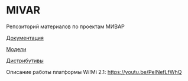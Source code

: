 # MIVAR
Репозиторий материалов по проектам МИВАР

[Документация](https://github.com/iu5git/MIVAR/guides)

[Модели](https://github.com/iu5git/MIVAR/tree/main/models)

[Дистрибутивы]()

Описание работы платформы Wi!Mi 2.1: https://youtu.be/PelNefLfWhQ
